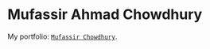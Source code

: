 # Mufassir Ahmad Chowdhury

My portfolio: [`Mufassir Chowdhury`](https://mufassir-chowdhury.pages.dev).
